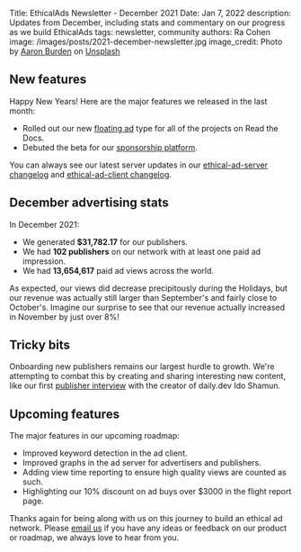 Title: EthicalAds Newsletter - December 2021
Date: Jan 7, 2022
description: Updates from December, including stats and commentary on our progress as we build EthicalAds
tags: newsletter, community
authors: Ra Cohen
image: /images/posts/2021-december-newsletter.jpg
image_credit: <span>Photo by <a href="https://unsplash.com/@aaronburden?utm_source=unsplash&utm_medium=referral&utm_content=creditCopyText">Aaron Burden</a> on <a href="https://unsplash.com/s/photos/winter?utm_source=unsplash&utm_medium=referral&utm_content=creditCopyText">Unsplash</a></span>


## New features

Happy New Years! Here are the major features we released in the last month:

* Rolled out our new [floating ad](https://ethical-ad-client.readthedocs.io/en/latest/#placement-style) type for all of the projects on Read the Docs.
* Debuted the beta for our [sponsorship platform](https://www.ethicalads.io/sponsorship-platform/).

You can always see our latest server updates in our [ethical-ad-server changelog](https://ethical-ad-server.readthedocs.io/en/latest/developer/changelog.html) and [ethical-ad-client changelog](https://ethical-ad-client.readthedocs.io/en/latest/changelog.html).


## December advertising stats

In December 2021:

* We generated **$31,782.17** for our publishers.
* We had **102 publishers** on our network with at least one paid ad impression.
* We had **13,654,617** paid ad views across the world.

As expected, our views did decrease precipitously during the Holidays,
but our revenue was actually still larger than September's and fairly close to October's.
Imagine our surprise to see that our revenue actually increased in November by just over 8%!

## Tricky bits

Onboarding new publishers remains our largest hurdle to growth.
We're attempting to combat this by creating and sharing interesting new content,
like our first [publisher interview](link) with the creator of daily.dev Ido Shamun.

## Upcoming features

The major features in our upcoming roadmap:

* Improved keyword detection in the ad client.
* Improved graphs in the ad server for advertisers and publishers.
* Adding view time reporting to ensure high quality views are counted as such.
* Highlighting our 10% discount on ad buys over $3000 in the flight report page.



Thanks again for being along with us on this journey to build an ethical ad network.
Please [email us](mailto:ads@ethicalads.io) if you have any ideas or feedback on our product or roadmap,
we always love to hear from you.
